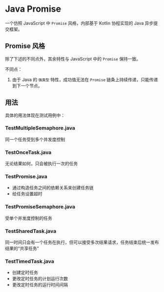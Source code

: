 # Java Promise

一个仿照 JavaScript 中 `Promise` 风格，内部基于 Kotlin 协程实现的 Java 异步提交框架。

## Promise 风格

除了下述的不同点外，其余特性与 JavaScript 中的 `Promise` 保持一致。

不同点：

1. 由于 Java 的 `强类型` 特性，成功值无法在 `Promise` 链条上持续传递，只能传递到下一个节点。

## 用法

具体的用法体现在测试用例中：

### TestMultipleSemaphore.java

同一个任务受到多个并发度控制

### TestOnceTask.java

无论结果如何，只会被执行一次的任务

### TestPromise.java

* 通过构造任务之间的依赖关系来创建任务链
* 给任务设置超时

### TestPromiseSemaphore.java

受单个并发度控制的任务

### TestSharedTask.java

同一时间只会有一个任务在执行，但可以接受多次结果请求，任务结束后统一发布结果的“共享任务”

### TestTimedTask.java

* 创建定时任务
* 更改定时任务的计划运行次数
* 更改定时任务的运行时间间隔